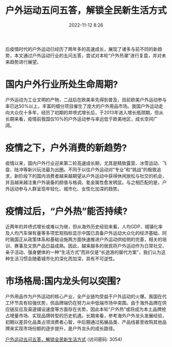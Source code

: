 ﻿---
title: 户外运动五问五答，解锁全民新生活方式
date: 2022-11-12 8:26
tags:
- 纺织服饰
- 户外运动
updated: 
---

后疫情时代的户外运动已经历了两年多的高速成长，展现了诸多与前不同的新趋势，本文通过户外运动行业的五问五答，尝试对本轮“户外热潮”进行复盘，并对未来趋势进行展望。

# 国内户外行业所处生命周期?
户外运动为工业文明的产物，二战后在欧美率先得到普及，目前欧美户外运动参与率已达50%以上，丰富的细分项目催生了庞大的户外用品市场。我国户外运动走向大众仅十多年，经历了初期的井喷式增长后，于2013年进入增长瓶颈期，但从长期来看，疫情前我国仅10%的户外运动参与率远低于欧美地区，成长空间广阔。

# 疫情之下，户外消费的新趋势?
疫情以来，国内户外行业迎来第二轮高速成长期，尤其是精致露营、冰雪运动、飞盘、陆冲等新兴玩法最为出圈。不同于以往户外运动对“专业”和“挑战”的极致追求，新阶段下的国内消费者越来越期望从户外运动中获得休闲放松与社交的机会，并且越来越注重户外装备的颜值与格调，氪金属性愈发明显。与之相匹配的是，户外运动参与人群呈现年轻化、城市化、女性化加深的趋势。
<!-- more -->
# 疫情过后，“户外热”能否持续?
近两年的井喷式增长或难以为继，但从海外历史经验来看，人均GDP、城镇化率及人均汽车保有量等多项宏观指标显示中国已具备户外运动大众化的经济基础，同时我国正从政策体系和基础设施两方面快速推进户外运动供给侧的完善，相关的培训、赛事及文旅产品日益成熟。因此，越来越多的居民将户外运动作为日常社交、亲子活动、强身健体的一种“生活方式”而非仅是“长途游的替代方案”，我们认为这种生活习惯会随着城市化的深化而加深，具有不可逆性。

# 市场格局:国内龙头何以突围?
户外用品作为户外运动的核心产业，全产业链均受益于户外运动的火爆。我国在代工环节具有较强优势，但品牌端仍在努力从中低端市场中突围。由于海外品牌在供应链反应及渠道铺设速度等方面存在劣势，因此本轮“户外热”或将成为本土品牌抢占增量市场、实现品牌转型的历史机遇。长期来看，参考海外户外龙头发展经验，初期以差异化品类占领消费者心智，中后期通过拓展品类、产品线甚至收购其他品牌来实现市场份额的逐步提升，是户外龙头的成长路径。

[户外运动五问五答，解锁全民新生活方式](https://url12.ctfile.com/f/3948612-722995013-e0aceb?p=3054)
(访问密码: 3054)
